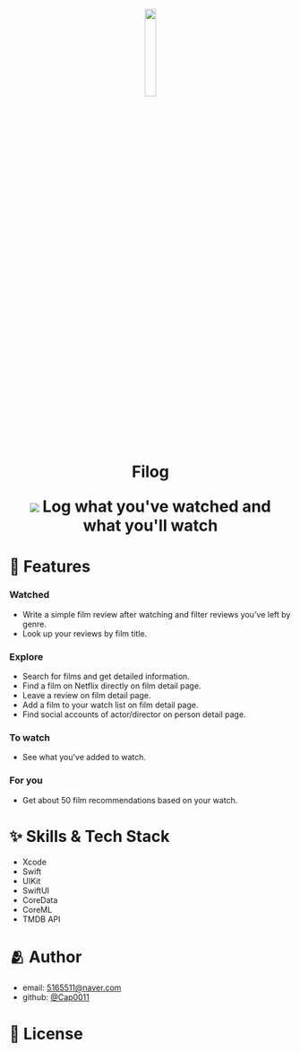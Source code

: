 <h1 align="center">
  <br>
  <img src="https://user-images.githubusercontent.com/59128435/189749160-674c6299-1379-461b-bae0-c41370115220.png" width="20%">
  <p>
  Filog
  </p>
  <img src="https://user-images.githubusercontent.com/59128435/189745885-b81063f4-d4f3-4188-9d24-2f89a9965363.png">
  Log what you've watched and what you'll watch
</h1>

# :pushpin: Features

### Watched
- Write a simple film review after watching and filter reviews you've left by genre.
- Look up your reviews by film title.

### Explore
- Search for films and get detailed information.
- Find a film on Netflix directly on film detail page.
- Leave a review on film detail page.
- Add a film to your watch list on film detail page.
- Find social accounts of actor/director on person detail page.

### To watch
- See what you've added to watch.

### For you
- Get about 50 film recommendations based on your watch.

# :sparkles: Skills & Tech Stack
- Xcode
- Swift
- UIKit
- SwiftUI
- CoreData
- CoreML
- TMDB API

# :people_hugging: Author
* email: <5165511@naver.com>
* github: [@Cap0011](https://github.com/Cap0011)

# :lock_with_ink_pen: License

